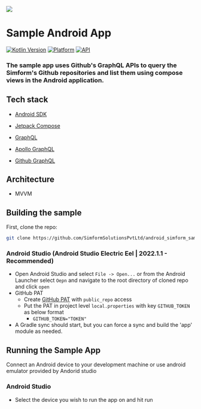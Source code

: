 <a href="https://www.simform.com/"><img src="https://github.com/SimformSolutionsPvtLtd/SSToastMessage/blob/master/simformBanner.png"></a>
# Sample Android App

[![Kotlin Version](https://img.shields.io/badge/Kotlin-v1.8.0-blue.svg)](https://kotlinlang.org)
[![Platform](https://img.shields.io/badge/Platform-Android-green.svg?style=flat)](https://www.android.com/)
[![API](https://img.shields.io/badge/API-24%2B-brightgreen.svg?style=flat)](https://android-arsenal.com/api?level=24)

### The sample app uses Github's GraphQL APIs to query the Simform's Github repositories and list them using compose views in the Android application.

## Tech stack

* [Android SDK][android-home]

* [Jetpack Compose][jetpack-compose]

* [GraphQL][graphql-home]

* [Apollo GraphQL][apollo-graphql-home]

* [Github GraphQL][github-graphql-api]

## Architecture

* MVVM

## Building the sample

First, clone the repo:

```bash
git clone https://github.com/SimformSolutionsPvtLtd/android_simform_sample_app
```

### Android Studio (Android Studio Electric Eel | 2022.1.1 - Recommended)

* Open Android Studio and select `File -> Open...` or from the Android Launcher select `Oepn` and navigate to the root directory of cloned repo and click `open`
* GitHub PAT
    * Create [GitHub PAT](https://docs.github.com/en/authentication/keeping-your-account-and-data-secure/creating-a-personal-access-token) with `public_repo` access
    * Put the PAT in project level `local.properties` with key `GITHUB_TOKEN` as below format
        * `GITHUB_TOKEN="TOKEN"`
* A Gradle sync should start, but you can force a sync and build the 'app' module as needed.

## Running the Sample App

Connect an Android device to your development machine or use android emulator provided by Andorid studio

### Android Studio

* Select the device you wish to run the app on and hit run


[//]: # (These are reference links used in the body of this note and get stripped out when the markdown processor does its job. Thanks SO - http://stackoverflow.com/questions/4823468/store-comments-in-markdown-syntax)

   [apollo-graphql-home]:                           <https://www.apollographql.com/>
   [android-home]:                                  <https://www.android.com/>
   [graphql-home]:                                  <https://graphql.org/>
   [github-graphql-api]:                            <https://docs.github.com/en/graphql>
   [jetpack-compose]:                               <https://developer.android.com/jetpack/compose>
